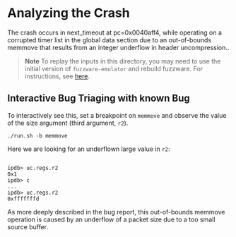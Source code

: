 # Analyzing the Crash
The crash occurs in next_timeout at pc=0x0040aff4, while operating on a corrupted timer list in the global data section due to an out-of-bounds memmove that results from an integer underflow in header uncompression..

> **Note**
> To replay the inputs in this directory, you may need to use the initial version of `fuzzware-emulator` and rebuild fuzzware. For instructions, see [here](https://github.com/fuzzware-fuzzer/fuzzware-experiments/tree/main/04-crash-analysis).

## Interactive Bug Triaging with known Bug
To interactively see this, set a breakpoint on `memmove` and observe the value of the size argument (third argument, `r2`).

```
./run.sh -b memmove
```

Here we are looking for an underflown large value in `r2`:

```

ipdb> uc.regs.r2
0x1
ipdb> c
...
ipdb> uc.regs.r2
0xfffffffd
```

As more deeply described in the bug report, this out-of-bounds memmove operation is caused by an underflow of a packet size due to a too small source buffer.
